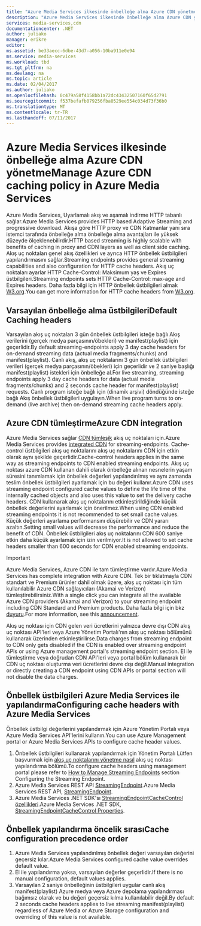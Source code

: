 ```yaml
---
title: "Azure Media Services ilkesinde önbelleğe alma Azure CDN yönetme | Microsoft Docs"
description: "Azure Media Services ilkesinde önbelleğe alma Azure CDN yönetmeyi öğrenin."
services: media-services,cdn
documentationcenter: .NET
author: juliako
manager: erikre
editor: 
ms.assetid: be33aecc-6dbe-43d7-a056-10ba911e0e94
ms.service: media-services
ms.workload: tbd
ms.tgt_pltfrm: na
ms.devlang: na
ms.topic: article
ms.date: 02/04/2017
ms.author: juliako
ms.openlocfilehash: 0c479a58f4158bb1a72dc43432507160f65d2791
ms.sourcegitcommit: f537befafb079256fba0529ee554c034d73f36b0
ms.translationtype: MT
ms.contentlocale: tr-TR
ms.lasthandoff: 07/11/2017
---
```

# <a name="manage-azure-cdn-caching-policy-in-azure-media-services"></a><span data-ttu-id="00543-103">Azure Media Services ilkesinde önbelleğe alma Azure CDN yönetme</span><span class="sxs-lookup"><span data-stu-id="00543-103">Manage Azure CDN caching policy in Azure Media Services</span></span>
<span data-ttu-id="00543-104">Azure Media Services, Uyarlamalı akış ve aşamalı indirme HTTP tabanlı sağlar.</span><span class="sxs-lookup"><span data-stu-id="00543-104">Azure Media Services provides HTTP based Adaptive Streaming and progressive download.</span></span> <span data-ttu-id="00543-105">Akışa göre HTTP proxy ve CDN Katmanlar yanı sıra istemci tarafında önbelleğe alma önbelleğe alma avantajları ile yüksek düzeyde ölçeklenebilirdir.</span><span class="sxs-lookup"><span data-stu-id="00543-105">HTTP based streaming is highly scalable with benefits of caching in proxy and CDN layers as well as client side caching.</span></span> <span data-ttu-id="00543-106">Akış uç noktaları genel akış özellikleri ve ayrıca HTTP önbellek üstbilgileri yapılandırmasını sağlar.</span><span class="sxs-lookup"><span data-stu-id="00543-106">Streaming endpoints provides general streaming capabilities and also configuration for HTTP cache headers.</span></span> <span data-ttu-id="00543-107">Akış uç noktaları ayarlar HTTP Cache-Control: Maksimum yaş ve Expires üstbilgileri.</span><span class="sxs-lookup"><span data-stu-id="00543-107">Streaming endpoints sets HTTP Cache-Control: max-age and Expires headers.</span></span> <span data-ttu-id="00543-108">Daha fazla bilgi için HTTP önbellek üstbilgileri almak [W3.org](http://www.w3.org/Protocols/rfc2616/rfc2616-sec13.html).</span><span class="sxs-lookup"><span data-stu-id="00543-108">You can get more information for HTTP cache headers from [W3.org](http://www.w3.org/Protocols/rfc2616/rfc2616-sec13.html).</span></span>

## <a name="default-caching-headers"></a><span data-ttu-id="00543-109">Varsayılan önbelleğe alma üstbilgileri</span><span class="sxs-lookup"><span data-stu-id="00543-109">Default Caching headers</span></span>
<span data-ttu-id="00543-110">Varsayılan akış uç noktaları 3 gün önbellek üstbilgileri isteğe bağlı Akış verilerini (gerçek medya parçasının/öbekleri) ve manifest(playlist) için geçerlidir.</span><span class="sxs-lookup"><span data-stu-id="00543-110">By default streaming-endpoints apply 3 day cache headers for on-demand streaming data (actual media fragments/chunks) and manifest(playlist).</span></span> <span data-ttu-id="00543-111">Canlı akış, akış uç noktalarını 3 gün önbellek üstbilgileri verileri (gerçek medya parçasının/öbekleri) için geçerlidir ve 2 saniye başlığı manifest(playlist) istekleri için önbelleğe al.</span><span class="sxs-lookup"><span data-stu-id="00543-111">For live streaming, streaming endpoints apply 3 day cache headers for data (actual media fragments/chunks) and 2 seconds cache header for manifest(playlist) requests.</span></span> <span data-ttu-id="00543-112">Canlı program isteğe bağlı için (dinamik arşivi) döndüğünde isteğe bağlı Akış önbellek üstbilgileri uygulayın.</span><span class="sxs-lookup"><span data-stu-id="00543-112">When live program turns to on-demand (live archive) then on-demand streaming cache headers apply.</span></span>

## <a name="azure-cdn-integration"></a><span data-ttu-id="00543-113">Azure CDN tümleştirme</span><span class="sxs-lookup"><span data-stu-id="00543-113">Azure CDN integration</span></span>
<span data-ttu-id="00543-114">Azure Media Services sağlar [CDN tümleşik](https://azure.microsoft.com/updates/azure-media-services-now-fully-integrated-with-azure-cdn/) akış uç noktaları için.</span><span class="sxs-lookup"><span data-stu-id="00543-114">Azure Media Services provides [integrated CDN](https://azure.microsoft.com/updates/azure-media-services-now-fully-integrated-with-azure-cdn/) for streaming-endpoints.</span></span> <span data-ttu-id="00543-115">Cache-control üstbilgileri akış uç noktalarını akış uç noktalarını CDN için etkin olarak aynı şekilde geçerlidir.</span><span class="sxs-lookup"><span data-stu-id="00543-115">Cache-control headers applies in the same way as streaming endpoints to CDN enabled streaming endpoints.</span></span> <span data-ttu-id="00543-116">Akış uç noktası azure CDN kullanan dahili olarak önbelleğe alınan nesnelerin yaşam süresini tanımlamak için önbellek değerleri yapılandırılmış ve aynı zamanda teslim önbellek üstbilgileri ayarlamak için bu değeri kullanır.</span><span class="sxs-lookup"><span data-stu-id="00543-116">Azure CDN uses streaming endpoint configured cache values to define the life time of the internally cached objects and also uses this value to set the delivery cache headers.</span></span> <span data-ttu-id="00543-117">CDN kullanarak akış uç noktalarını etkinleştirildiğinde küçük önbellek değerlerini ayarlamak için önerilmez.</span><span class="sxs-lookup"><span data-stu-id="00543-117">When using CDN enabled streaming endpoints it is not recommended to set small cache values.</span></span> <span data-ttu-id="00543-118">Küçük değerleri ayarlama performansını düşürebilir ve CDN yararı azaltın.</span><span class="sxs-lookup"><span data-stu-id="00543-118">Setting small values will decrease the performance and reduce the benefit of CDN.</span></span> <span data-ttu-id="00543-119">Önbellek üstbilgileri akış uç noktalarını CDN 600 saniye etkin daha küçük ayarlamak için izin verilmiyor.</span><span class="sxs-lookup"><span data-stu-id="00543-119">It is not allowed to set cache headers smaller than 600 seconds for CDN enabled streaming endpoints.</span></span>

> [!IMPORTANT]
><span data-ttu-id="00543-120">Azure Media Services, Azure CDN ile tam tümleştirme vardır.</span><span class="sxs-lookup"><span data-stu-id="00543-120">Azure Media Services has complete integration with Azure CDN.</span></span> <span data-ttu-id="00543-121">Tek bir tıklatmayla CDN standart ve Premium ürünler dahil olmak üzere, akış uç noktası için tüm kullanılabilir Azure CDN sağlayıcıları (Akamai ve Verizon) tümleştirebilirsiniz.</span><span class="sxs-lookup"><span data-stu-id="00543-121">With a single click you can integrate all the available Azure CDN providers (Akamai and Verizon) to your streaming endpoint including CDN Standard and Premium products.</span></span> <span data-ttu-id="00543-122">Daha fazla bilgi için bkz [duyuru](https://azure.microsoft.com/blog/standardstreamingendpoint/).</span><span class="sxs-lookup"><span data-stu-id="00543-122">For more information, see this [announcement](https://azure.microsoft.com/blog/standardstreamingendpoint/).</span></span>
> 
> <span data-ttu-id="00543-123">Akış uç noktası için CDN gelen veri ücretlerini yalnızca devre dışı CDN akış uç noktası API'leri veya Azure Yönetim Portalı'nın akış uç noktası bölümünü kullanarak üzerinden etkinleştirilirse.</span><span class="sxs-lookup"><span data-stu-id="00543-123">Data charges from streaming endpoint to CDN only gets disabled if the CDN is enabled over streaming endpoint APIs or using Azure management portal's streaming endpoint section.</span></span> <span data-ttu-id="00543-124">El ile tümleştirme veya doğrudan CDN API'leri veya portal bölüm kullanarak bir CDN uç noktası oluşturma veri ücretlerini devre dışı değil.</span><span class="sxs-lookup"><span data-stu-id="00543-124">Manual integration or directly creating a CDN endpoint using CDN APIs or portal section will not disable the data charges.</span></span>

## <a name="configuring-cache-headers-with-azure-media-services"></a><span data-ttu-id="00543-125">Önbellek üstbilgileri Azure Media Services ile yapılandırma</span><span class="sxs-lookup"><span data-stu-id="00543-125">Configuring cache headers with Azure Media Services</span></span>
<span data-ttu-id="00543-126">Önbellek üstbilgi değerlerini yapılandırmak için Azure Yönetim Portalı veya Azure Media Services API'lerini kullanın.</span><span class="sxs-lookup"><span data-stu-id="00543-126">You can use Azure Management portal or Azure Media Services APIs to configure cache header values.</span></span>

1. <span data-ttu-id="00543-127">Önbellek üstbilgileri kullanarak yapılandırmak için Yönetim Portalı Lütfen başvurmak için [akış uç noktalarını yönetme nasıl](../media-services/media-services-portal-manage-streaming-endpoints.md) akış uç noktası yapılandırma bölümü.</span><span class="sxs-lookup"><span data-stu-id="00543-127">To configure cache headers using management portal please refer to [How to Manage Streaming Endpoints](../media-services/media-services-portal-manage-streaming-endpoints.md) section Configuring the Streaming Endpoint.</span></span>
2. <span data-ttu-id="00543-128">Azure Media Services REST API [StreamingEndpoint](https://msdn.microsoft.com/library/azure/dn783468.aspx#StreamingEndpointCacheControl).</span><span class="sxs-lookup"><span data-stu-id="00543-128">Azure Media Services REST API, [StreamingEndpoint](https://msdn.microsoft.com/library/azure/dn783468.aspx#StreamingEndpointCacheControl).</span></span>
3. <span data-ttu-id="00543-129">Azure Media Services .NET SDK'sı [StreamingEndpointCacheControl özellikleri](http://go.microsoft.com/fwlink/?LinkId=615302).</span><span class="sxs-lookup"><span data-stu-id="00543-129">Azure Media Services .NET SDK, [StreamingEndpointCacheControl Properties](http://go.microsoft.com/fwlink/?LinkId=615302).</span></span>

## <a name="cache-configuration-precedence-order"></a><span data-ttu-id="00543-130">Önbellek yapılandırma öncelik sırası</span><span class="sxs-lookup"><span data-stu-id="00543-130">Cache configuration precedence order</span></span>
1. <span data-ttu-id="00543-131">Azure Media Services yapılandırılmış önbellek değeri varsayılan değerini geçersiz kılar.</span><span class="sxs-lookup"><span data-stu-id="00543-131">Azure Media Services configured cache value overrides default value.</span></span>
2. <span data-ttu-id="00543-132">El ile yapılandırma yoksa, varsayılan değerler geçerlidir.</span><span class="sxs-lookup"><span data-stu-id="00543-132">If there is no manual configuration, default values applies.</span></span>
3. <span data-ttu-id="00543-133">Varsayılan 2 saniye önbelleğinin üstbilgileri uygular canlı akış manifest(playlist) Azure medya veya Azure depolama yapılandırması bağımsız olarak ve bu değeri geçersiz kılma kullanılabilir değil.</span><span class="sxs-lookup"><span data-stu-id="00543-133">By default 2 seconds cache headers applies to live streaming manifest(playlist) regardless of Azure Media or Azure Storage configuration and overriding of this value is not available.</span></span>

